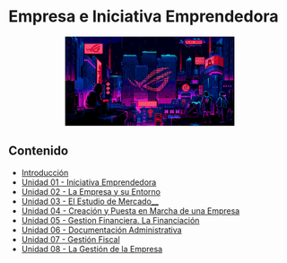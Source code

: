 # Empresa e Iniciativa Emprendedora

<div align=center>
<img src="../extras/cyberpunk2.gif" alt="me" width="60%">
</div>

## Contenido
- [Introducción](./introducción/README.md)
- [Unidad 01 - Iniciativa Emprendedora](./unidad%2001/README.md)
- [Unidad 02 - La Empresa y su Entorno](./unidad%2002/README.md)
- [Unidad 03 - El Estudio de Mercado__](./unidad%2003/README.md)
- [Unidad 04 - Creación y Puesta en Marcha de una Empresa](./unidad%2004/README.md)
- [Unidad 05 - Gestion Financiera. La Financiación](./unidad%2005/README.md)
- [Unidad 06 - Documentación Administrativa](./unidad%2006/README.md)
- [Unidad 07 - Gestión Fiscal](./unidad%2007/README.md)
- [Unidad 08 - La Gestión de la Empresa](./unidad%2008/README.md)